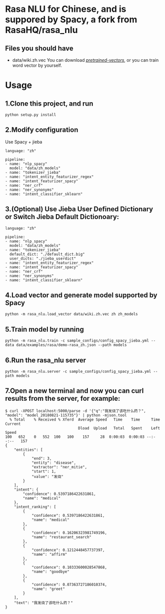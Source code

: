 # Rasa NLU for Chinese, and is suppored by Spacy, a fork from RasaHQ/rasa_nlu

## Files you should have
 - data/wiki.zh.vec
You can download [*pretrained-vectors*](https://github.com/facebookresearch/fastText/blob/master/pretrained-vectors.md),
or you can train word vector by yourself.

# Usage

## 1.Clone this project, and run
```
python setup.py install
```

## 2.Modify configuration
Use Spacy + jieba
```
language: "zh"

pipeline:
- name: "nlp_spacy"
  model: "data/zh_models"
- name: "tokenizer_jieba"
- name: "intent_entity_featurizer_regex"
- name: "intent_featurizer_spacy"
- name: "ner_crf"
- name: "ner_synonyms"
- name: "intent_classifier_sklearn"
```

## 3.(Optional) Use Jieba User Defined Dictionary or Switch Jieba Default Dictionoary:
```
language: "zh"

pipeline:
- name: "nlp_spacy"
  model: "data/zh_models"
- name: "tokenizer_jieba"
  default_dict: "./default_dict.big"
  user_dicts: "./jieba_userdict"
- name: "intent_entity_featurizer_regex"
- name: "intent_featurizer_spacy"
- name: "ner_crf"
- name: "ner_synonyms"
- name: "intent_classifier_sklearn"
```

## 4.Load vector and generate model supported by Spacy
```
python -m rasa_nlu.load_vector data/wiki.zh.vec zh zh_models
```

## 5.Train model by running
```
python -m rasa_nlu.train -c sample_configs/config_spacy_jieba.yml --data data/examples/rasa/demo-rasa_zh.json --path models
```

## 6.Run the rasa_nlu server
```
python -m rasa_nlu.server -c sample_configs/config_spacy_jieba.yml --path models
```

## 7.Open a new terminal and now you can curl results from the server, for example:
```
$ curl -XPOST localhost:5000/parse -d '{"q":"我发烧了该吃什么药？", "model": "model_20180821-115735"}' | python -mjson.tool
  % Total    % Received % Xferd  Average Speed   Time    Time     Time  Current
                                 Dload  Upload   Total   Spent    Left  Speed
100   652    0   552  100   100    157     28  0:00:03  0:00:03 --:--:--   157
{
    "entities": [
        {
            "end": 3,
            "entity": "disease",
            "extractor": "ner_mitie",
            "start": 1,
            "value": "发烧"
        }
    ],
    "intent": {
        "confidence": 0.5397186422631861,
        "name": "medical"
    },
    "intent_ranking": [
        {
            "confidence": 0.5397186422631861,
            "name": "medical"
        },
        {
            "confidence": 0.16206323981749196,
            "name": "restaurant_search"
        },
        {
            "confidence": 0.1212448457737397,
            "name": "affirm"
        },
        {
            "confidence": 0.10333600028547868,
            "name": "goodbye"
        },
        {
            "confidence": 0.07363727186010374,
            "name": "greet"
        }
    ],
    "text": "我发烧了该吃什么药？"
}
```